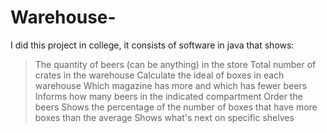# Warehouse-

I did this project in college, it consists of software in java that shows:

 > The quantity of beers (can be anything) in the store
 >Total number of crates in the warehouse
 >Calculate the ideal of boxes in each warehouse
 >Which magazine has more and which has fewer beers
 >Informs how many beers in the indicated compartment
 >Order the beers
 >Shows the percentage of the number of boxes that have more boxes than the average
 >Shows what's next on specific shelves
